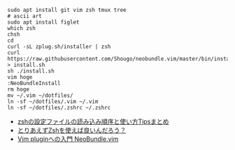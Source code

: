 ```
sudo apt install git vim zsh tmux tree
# ascii art
sudo apt install figlet
which zsh
chsh
cd
curl -sL zplug.sh/installer | zsh
curl https://raw.githubusercontent.com/Shougo/neobundle.vim/master/bin/install.sh > install.sh
sh ./install.sh
vim hoge
:NeoBundleInstall
rm hoge
mv ~/.vim ~/dotfiles/
ln -sf ~/dotfiles/.vim ~/.vim
ln -sf ~/dotfiles/.zshrc ~/.zshrc
```

* [zshの設定ファイルの読み込み順序と使い方Tipsまとめ](http://qiita.com/muran001/items/7b104d33f5ea3f75353f)
* [とりあえずZshを使えば良いんだろう？](http://qiita.com/ktr_type23/items/3eb782f98c7a5f4c60b0)
* [Vim pluginへの入門 NeoBundle.vim](http://qiita.com/okamos/items/caf5a0b19ce893a75363)


